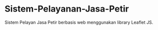 # Sistem-Pelayanan-Jasa-Petir

Sistem Pelayan Jasa Petir berbasis web menggunakan library Leaflet JS.
